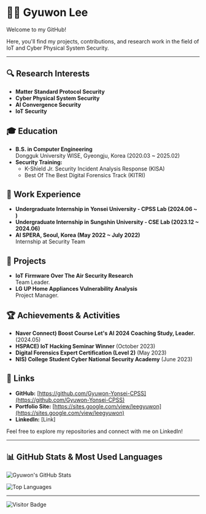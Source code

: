 # 👨‍💻 Gyuwon Lee

Welcome to my GitHub!

Here, you'll find my projects, contributions, and research work in the field of IoT and Cyber Physical System Security.


---

## 🔍 Research Interests

- **Matter Standard Protocol Security**
- **Cyber Physical System Security**
- **AI Convergence Security**
- **IoT Security**

## 🎓 Education

- **B.S. in Computer Engineering**  
  Dongguk University WISE, Gyeongju, Korea (2020.03 ~ 2025.02)
- **Security Training:**  
  - K-Shield Jr. Security Incident Analysis Response (KISA)
  - Best Of The Best Digital Forensics Track (KITRI)

## 💼 Work Experience

- **Undergraduate Internship in Yonsei University - CPSS Lab (2024.06 ~ )** 
- **Undergraduate Internship in Sungshin University - CSE Lab (2023.12 ~ 2024.06)** 
- **AI SPERA, Seoul, Korea (May 2022 ~ July 2022)**  
  Internship at Security Team

## 🔬 Projects

- **IoT Firmware Over The Air Security Research**  
  Team Leader.
- **LG UP Home Appliances Vulnerability Analysis**  
  Project Manager.

## 🏆 Achievements & Activities

- **Naver Connect) Boost Course Let's AI 2024 Coaching Study, Leader.** (2024.05)
- **HSPACE) IoT Hacking Seminar Winner** (October 2023)
- **Digital Forensics Expert Certification (Level 2)** (May 2023)
- **NIS) College Student Cyber National Security Academy** (June 2023)

## 🔗 Links

- **GitHub:** [https://github.com/Gyuwon-Yonsei-CPSS](https://github.com/Gyuwon-Yonsei-CPSS)
- **Portfolio Site:** [https://sites.google.com/view/leegyuwon](https://sites.google.com/view/leegyuwon)
- **LinkedIn:** [Link]

Feel free to explore my repositories and connect with me on LinkedIn!

---

## 📊 GitHub Stats & Most Used Languages

![Gyuwon's GitHub Stats](https://github-readme-stats.vercel.app/api?username=Gyuwon-Yonsei-CPSS&show_icons=true&theme=blueberry&hide=prs,issues&bg_color=30,003476,808080&title_color=ffffff&text_color=ffffff)

![Top Languages](https://github-readme-stats.vercel.app/api/top-langs/?username=Gyuwon-Yonsei-CPSS&layout=compact&theme=blueberry&bg_color=30,003476,808080&title_color=ffffff&text_color=ffffff)

---

![Visitor Badge](https://visitor-badge.laobi.icu/badge?page_id=Gyuwon-Yonsei-CPSS.visitor-badge)
